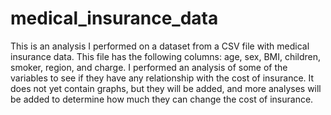 # medical_insurance_data
This is an analysis I performed on a dataset from a CSV file with medical insurance data. This file has the following columns: age, sex, BMI, children, smoker, region, and charge.
I performed an analysis of some of the variables to see if they have any relationship with the cost of insurance. It does not yet contain graphs, but they will be added, and more analyses will be added to determine how much they can change the cost of insurance.
